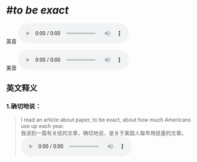 # ***\#to be exact*** 
英音
<audio src="./media/to be exact1_AAC.aac" controls="controls"></audio>

美音
<audio src="./media/to be exact2_AAC.aac" controls="controls"></audio>



  

英文释义
---
### 1.**确切地说：**  

 > I read an article about paper, to be exact, about how much Americans use up each year.   
 > 我读到一篇有关纸的文章，确切地说，是关于美国人每年用纸量的文章。    
<audio src="./media/exact-2.aac" controls="controls"></audio>


